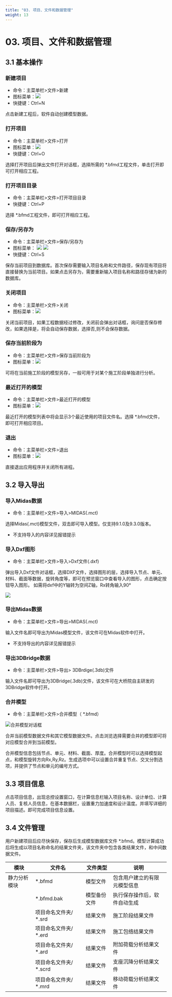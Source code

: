 ```yaml
---
title: "03. 项目、文件和数据管理"
weight: 13
---
```


# 03. 项目、文件和数据管理

## 3.1 基本操作

### 新建项目
- 命令：主菜单栏>文件>新建
- 图标菜单：![](/zh/docs/03-management/image/新建_-hwtE403EC.png)
- 快捷键：Ctrl+N

点击新建工程后，软件自动创建模型数据。

### 打开项目
- 命令：主菜单栏>文件>打开
- 图标菜单：![](image/打开_5_hXHOCK1Q.png)
- 快捷键：Ctrl+O

选择打开项目后弹出文件打开对话框，选择所需的 \*.bfmd工程文件，单击打开即可打开相应工程。

### 打开项目目录
- 命令：主菜单栏>文件>打开项目目录
- 快捷键：Ctrl+P

选择 \*.bfmd工程文件，即可打开相应工程。

### 保存/另存为
- 命令：主菜单栏>文件>保存/另存为
- 图标菜单：
  ![](image/保存_yVRhUEESCu.png)
  ![](image/另存为_leRs-2mtrU.png)
- 快捷键：Ctrl+S

保存当前项目到数据库。首次保存需要输入项目名称和文件路径，保存现有项目将直接替换为当前项目。如果点击另存为，需要重新输入项目名称和路径存储为新的数据库。

### 关闭项目
- 命令：主菜单栏>文件>关闭
- 图标菜单：![](image/关闭_ClEEHjga3Z.png)

关闭当前项目，如果工程数据经过修改，关闭前会弹出对话框，询问是否保存修改，如果选择是，将会自动保存数据，选择否,则不会保存数据。

### 保存当前阶段为
- 命令：主菜单栏>文件>保存当前阶段为
- 图标菜单：![](image/保存当前阶段为_EISFaIoa5C.png)

可将在当前施工阶段的模型另存，一般可用于对某个施工阶段单独进行分析。

### 最近打开的模型
- 命令：主菜单栏>文件>最近打开的模型
- 图标菜单：![](image/最近打开的模型_2iXtSoKuJn.png)

最近打开的模型列表中将会显示3个最近使用的项目文件名。选择 \*.bfmd文件，即可打开相应项目。

### 退出
- 命令：主菜单栏>文件>退出
- 图标菜单：![](image/退出_F0w8loawqg.png)

直接退出应用程序并关闭所有进程。

## 3.2 导入导出

### 导入Midas数据
- 命令：主菜单栏>文件>导入>MIDAS(.mct)

选择Midas(.mct)模型文件，双击即可导入模型。仅支持9.1.0及9.3.0版本。
- 不支持导入的内容详见报错提示

### 导入Dxf图形
- 命令：主菜单栏>文件>导入>Dxf文件(.dxf)

弹出导入Dxf文件对话框，选择DXF文件，选择图形的层，选择导入节点、单元、材料、截面等数据，旋转角度等，即可在预览窗口中查看导入的图形，点击确定按钮导入图形。
如需将dxf中的Y轴转为空间Z轴，Rx转角输入90°

![](image/image_A2aCk8on8b.png)

### 导出Midas数据
- 命令：主菜单栏>文件>导出>MIDAS(.mct)

输入文件名即可导出为Midas模型文件，该文件可在Midas软件中打开。
- 不支持导出的内容详见报错提示

### 导出3DBridge数据
- 命令：主菜单栏>文件>导出> 3DBrdige(.3db)文件

输入文件名即可导出为3DBridge(.3db)文件，该文件可在大桥院自主研发的3DBridge软件中打开。

### 合并模型
- 命令：主菜单栏>文件>合并模型（ \*.bfmd）

![合并模型对话框](image/image_JtZbmQI4bw.png)

合并当前模型数据文件和其它模型数据文件。点击浏览选择需要合并的模型即可将对应模型合并到当前模型。

合并模型信息包括节点、单元、材料、截面、厚度。合并模型时可以选择模型起点，和模型旋转方向Rx,Ry,Rz。生成选项中可以设置合并重复节点、交叉分割选项，并提供了节点和单元的编号方式。

## 3.3 项目信息

点击项目信息，出现总控设置窗口，在计算信息栏输入项目名称、设计单位、计算人员、复核人员信息，在基本数据栏，设置重力加速度和设计温度。并填写详细的项目描述。即可完成项目信息设置。

## 3.4 文件管理

用户新建项目后应尽快保存，保存后生成模型数据库文件 \*.bfmd。模型计算成功后将生成以项目名称命名的结果文件夹，该文件夹中包含各类结果文件，和中间数据文件。

| 模块 | 文件名 | 文件类型 | 说明 |
|------|--------|----------|------|
| 静力分析模块 | \*.bfmd | 模型文件 | 包含用户建立的有限元模型信息 |
| | \*.bfmd.bak | 模型备份文件 | 执行保存操作后，软件自动生成 |
| | 项目命名文件夹/ \*.srd | 结果文件 | 施工阶段结果文件 |
| | 项目命名文件夹/ \*.erd | 结果文件 | 施工包络结果文件 |
| | 项目命名文件夹/ \*.ard | 结果文件 | 附加荷载分析结果文件 |
| | 项目命名文件夹/ \*.scrd | 结果文件 | 支座沉降分析结果文件 |
| | 项目命名文件夹/ \*.mrd | 结果文件 | 移动荷载分析结果文件 |
